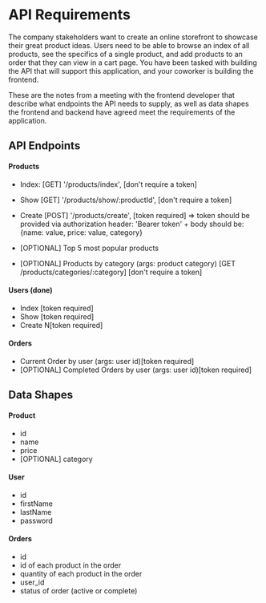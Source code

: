 # API Requirements
The company stakeholders want to create an online storefront to showcase their great product ideas. Users need to be able to browse an index of all products, see the specifics of a single product, and add products to an order that they can view in a cart page. You have been tasked with building the API that will support this application, and your coworker is building the frontend.

These are the notes from a meeting with the frontend developer that describe what endpoints the API needs to supply, as well as data shapes the frontend and backend have agreed meet the requirements of the application.

## API Endpoints

#### Products 

- Index: [GET] '/products/index',  [don't require a token] 


- Show [GET] '/products/show/:productId', [don't require a token]


- Create [POST] '/products/create', [token required] => token should be provided via authorization header: 'Bearer token' + body should be: {name: value, price: value, category}


- [OPTIONAL] Top 5 most popular products  


- [OPTIONAL] Products by category (args: product category) [GET /products/categories/:category] [don't require a token]



#### Users (done)

- Index [token required]
- Show [token required]
- Create N[token required]

#### Orders

- Current Order by user (args: user id)[token required]
- [OPTIONAL] Completed Orders by user (args: user id)[token required]

## Data Shapes

#### Product

- id
- name
- price
- [OPTIONAL] category

#### User

- id
- firstName
- lastName
- password

#### Orders

- id
- id of each product in the order
- quantity of each product in the order
- user_id
- status of order (active or complete)
